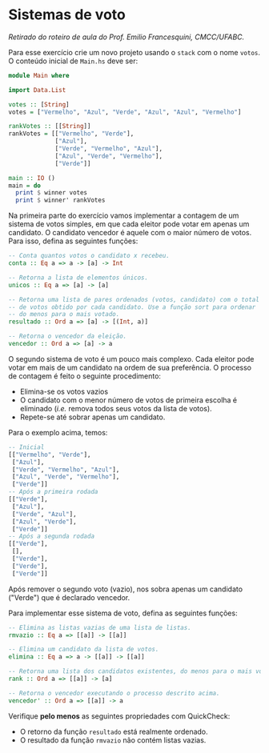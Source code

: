 # Sistemas de voto
*Retirado do roteiro de aula do Prof. Emilio Francesquini, CMCC/UFABC.*

Para esse exercício crie um novo projeto usando o `stack` com o nome
`votos`. O conteúdo inicial de `Main.hs` deve ser:

```haskell
module Main where

import Data.List

votes :: [String]
votes = ["Vermelho", "Azul", "Verde", "Azul", "Azul", "Vermelho"]

rankVotes :: [[String]]
rankVotes = [["Vermelho", "Verde"],
             ["Azul"],
             ["Verde", "Vermelho", "Azul"],
             ["Azul", "Verde", "Vermelho"],
             ["Verde"]]

main :: IO ()
main = do
  print $ winner votes
  print $ winner' rankVotes
```

Na primeira parte do exercício vamos implementar a contagem de um sistema
de votos simples, em que cada eleitor pode votar em apenas um candidato.
O candidato vencedor é aquele com o maior número de votos. Para isso,
defina as seguintes funções:

```haskell
-- Conta quantos votos o candidato x recebeu.
conta :: Eq a => a -> [a] -> Int

-- Retorna a lista de elementos únicos.
unicos :: Eq a => [a] -> [a]

-- Retorna uma lista de pares ordenados (votos, candidato) com o total
-- de votos obtido por cada candidato. Use a função sort para ordenar
-- do menos para o mais votado.
resultado :: Ord a => [a] -> [(Int, a)]

-- Retorna o vencedor da eleição.
vencedor :: Ord a => [a] -> a
```

O segundo sistema de voto é um pouco mais complexo. Cada eleitor pode
votar em mais de um candidato na ordem de sua preferência. O processo de
contagem é feito o seguinte procedimento:

- Elimina-se os votos vazios
- O candidato com o menor número de votos de primeira escolha é eliminado
  (*i.e.* remova todos seus votos da lista de votos).
- Repete-se até sobrar apenas um candidato.

Para o exemplo acima, temos:

```haskell
-- Inicial
[["Vermelho", "Verde"],
 ["Azul"],
 ["Verde", "Vermelho", "Azul"],
 ["Azul", "Verde", "Vermelho"],
 ["Verde"]]
-- Após a primeira rodada
[["Verde"],
 ["Azul"],
 ["Verde", "Azul"],
 ["Azul", "Verde"],
 ["Verde"]]
-- Após a segunda rodada
[["Verde"],
 [],
 ["Verde"],
 ["Verde"],
 ["Verde"]]
```

Após remover o segundo voto (vazio), nos sobra apenas um candidato ("Verde")
que é declarado vencedor.

Para implementar esse sistema de voto, defina as seguintes funções:

```haskell
-- Elimina as listas vazias de uma lista de listas.
rmvazio :: Eq a => [[a]] -> [[a]]

-- Elimina um candidato da lista de votos.
elimina :: Eq a => a -> [[a]] -> [[a]]

-- Retorna uma lista dos candidatos existentes, do menos para o mais votado.
rank :: Ord a => [[a]] -> [a]

-- Retorna o vencedor executando o processo descrito acima.
vencedor' :: Ord a => [[a]] -> a
```

Verifique **pelo menos** as seguintes propriedades com QuickCheck:

- O retorno da função `resultado` está realmente ordenado.
- O resultado da função `rmvazio` não contém listas vazias.
